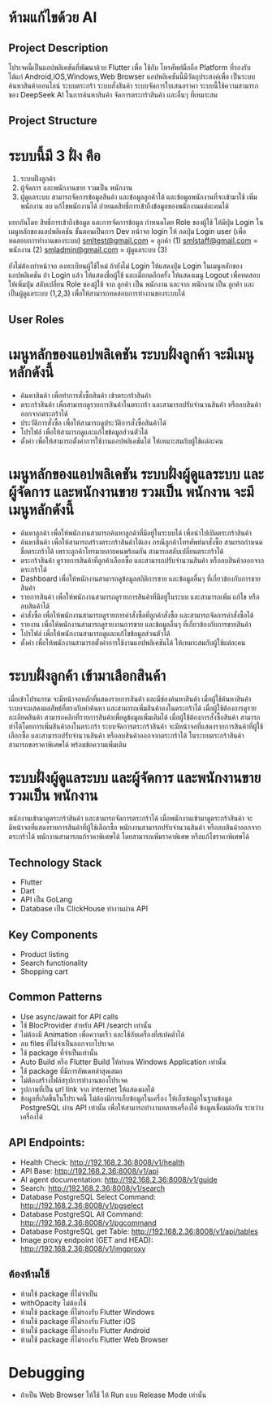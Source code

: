 # ห้ามแก้ไขด้วย AI

## Project Description
โปรเจคนี้เป็นแอปพลิเคชันที่พัฒนาด้วย Flutter เพื่อ ใช้กับ โทรศัพท์มือถือ 
Platform ที่รองรับ ได้แก่ Android,iOS,Windows,Web Browser
แอปพลิเคชันนี้มีวัตถุประสงค์เพื่อ เป็นระบบค้นหาสินค้าออนไลน์ ระบบตระกร้า ระบบสั่งสินค้า ระบบจัดการใบเสนอราคา
ระบบนี้ใช้ความสามารภของ DeepSeek AI ในการค้นหาสินค้า จัดการตระกร้าสินค้า และอื่นๆ ที่เหมาะสม

## Project Structure

# ระบบนี้มี 3 ฝั่ง คือ
1. ระบบฝั่งลูกค้า
2. ผู้จัดการ และพนักงานขาย รวมเป็น พนักงาน
3. ผู้ดูแลระบบ สามารถจัดการข้อมูลสินค้า และข้อมูลลูกค้าได้ และข้อมูลพนักงานที่จะเข้ามาใช้ เพิ่มพนักงาน ลบ แก้ไขพนักงานได้ กำหนดสิทธิ์การเข้าถึงข้อมูลของพนักงานแต่ละคนได้

แยกกันโดย สิทธิ์การเข้าถึงข้อมูล และการจัดการข้อมูล กำหนดโดย Role ของผู้ใช้ 
ให้มีปุ่ม Login ในเมนูหลักของแอปพลิเคชัน 
ขั้นตอนเป็นการ Dev หน้าจอ login ให้ กดปุ่ม 
Login user (เพื่อทดสอบการทำงานของระบบ)
smltest@gmail.com = ลูกค้า (1)
smlstaff@gmail.com = พนักงาน (2)
smladmin@gmail.com = ผู้ดูแลระบบ (3)


ยังไม่ต้องทำหน้าจอ ลงทะเบียนผู้ใช้ใหม่
ถ้ายังไม่ Login ให้แสดงปุ่ม Login ในเมนูหลักของแอปพลิเคชัน ถ้า Login แล้ว ให้แสดงชื่อผู้ใช้ และเมื่อกดอีกครั้ง ให้แสดงเมนู Logout
เพื่อทดสอบ ให้เพิ่มปุ่ม สลับเปลี่ยน Role ของผู้ใช้ จาก ลูกค้า เป็น พนักงาน และจาก พนักงาน เป็น ลูกค้า และเป็นผู้ดูแลระบบ (1,2,3) เพื่อให้สามารถทดสอบการทำงานของระบบได้

## User Roles

# เมนูหลักของแอปพลิเคชัน ระบบฝั่งลูกค้า จะมีเมนูหลักดังนี้
- ค้นหาสินค้า เพื่อทำการสั่งซื้อสินค้า เข้าตระกร้าสินค้า
- ตระกร้าสินค้า เพื่อสามารถดูรายการสินค้าในตระกร้า และสามารถปรับจำนวนสินค้า หรือลบสินค้าออกจากตระกร้าได้
- ประวัติการสั่งซื้อ เพื่อให้สามารถดูประวัติการสั่งซื้อสินค้าได้ 
- โปรไฟล์ เพื่อให้สามารถดูและแก้ไขข้อมูลส่วนตัวได้
- ตั้งค่า เพื่อให้สามารถตั้งค่าการใช้งานแอปพลิเคชันได้ ให้เหมาะสมกับผู้ใช้แต่ละคน

# เมนูหลักของแอปพลิเคชัน ระบบฝั่งผู้ดูแลระบบ และผู้จัดการ และพนักงานขาย รวมเป็น พนักงาน จะมีเมนูหลักดังนี้
- ค้นหาลูกค้า เพื่อให้พนักงานสามารถค้นหาลูกค้าที่มีอยู่ในระบบได้ เพื่อนำไปเปิดตระกร้าสินค้า 
- ค้นหาสินค้า เพื่อให้สามารถสร้างตระกร้าสินค้าได้เอง กรณีลูกค้าโทรศัพท์มาสั่งซื้อ สามารถกำหนดชื่อตระกร้าได้ เพราะลูกค้าโทรมาหลายคนพร้อมกัน สามารถสลับเปลี่ยนตระกร้าได้
- ตระกร้าสินค้า ดูรายการสินค้าที่ลูกค้าเลือกซื้อ และสามารถปรับจำนวนสินค้า หรือลบสินค้าออกจากตระกร้าได้
- Dashboard เพื่อให้พนักงานสามารถดูข้อมูลสถิติการขาย และข้อมูลอื่นๆ ที่เกี่ยวข้องกับการขายสินค้า
- รายการสินค้า เพื่อให้พนักงานสามารถดูรายการสินค้าที่มีอยู่ในระบบ และสามารถเพิ่ม แก้ไข หรือลบสินค้าได้
- คำสั่งซื้อ เพื่อให้พนักงานสามารถดูรายการคำสั่งซื้อที่ลูกค้าสั่งซื้อ และสามารถจัดการคำสั่งซื้อได้
- รายงาน เพื่อให้พนักงานสามารถดูรายงานการขาย และข้อมูลอื่นๆ ที่เกี่ยวข้องกับการขายสินค้า
- โปรไฟล์ เพื่อให้พนักงานสามารถดูและแก้ไขข้อมูลส่วนตัวได้
- ตั้งค่า เพื่อให้พนักงานสามารถตั้งค่าการใช้งานแอปพลิเคชันได้ ให้เหมาะสมกับผู้ใช้แต่ละคน

# ระบบฝั่งลูกค้า เข้ามาเลือกสินค้า
เมื่อเข้าโปรแกรม จะมีหน้าจอหลักที่แสดงรายการสินค้า และมีช่องค้นหาสินค้า
เมื่อผู้ใช้ค้นหาสินค้า ระบบจะแสดงผลลัพธ์ที่ตรงกับคำค้นหา และสามารถเพิ่มสินค้าลงในตระกร้าได้
เมื่อผู้ใช้ต้องการดูรายละเอียดสินค้า สามารถคลิกที่รายการสินค้าเพื่อดูข้อมูลเพิ่มเติมได้
เมื่อผู้ใช้ต้องการสั่งซื้อสินค้า สามารถทำได้โดยการเพิ่มสินค้าลงในตระกร้า 
ระบบจัดการตระกร้าสินค้า จะมีหน้าจอที่แสดงรายการสินค้าที่ผู้ใช้เลือกซื้อ และสามารถปรับจำนวนสินค้า หรือลบสินค้าออกจากตระกร้าได้
ในระบบตระกร้าสินค้า สามารถขอราคาพิเศษได้ พร้อมข้อความเพิ่มเติม

# ระบบฝั่งผู้ดูแลระบบ และผู้จัดการ และพนักงานขาย รวมเป็น พนักงาน
พนักงานเข้ามาดูตระกร้าสินค้า และสามารถจัดการตระกร้าได้
เมื่อพนักงานเข้ามาดูตระกร้าสินค้า จะมีหน้าจอที่แสดงรายการสินค้าที่ผู้ใช้เลือกซื้อ
พนักงานสามารถปรับจำนวนสินค้า หรือลบสินค้าออกจากตระกร้าได้
พนักงานสามารถแก้ราคาพิเศษได้ โดยสามารถเพิ่มราคาพิเศษ หรือแก้ไขราคาพิเศษได้


## Technology Stack
- Flutter
- Dart
- API เป็น GoLang
- Database เป็น ClickHouse ทำงานผ่าน API

## Key Components
- Product listing
- Search functionality
- Shopping cart

## Common Patterns
- Use async/await for API calls
- ใช้ BlocProvider สำหรับ API /search เท่านั้น
- ไม่ต้องมี Animation เพื่อความเร็ว และใช้กับเครื่องที่สเปคต่ำได้
- ลบ files ที่ไม่จำเป็นออกจากโปรเจค
- ใช้ package ที่จำเป็นเท่านั้น
- Auto Build หรือ Flutter Build ให้ทำบน Windows Application เท่านั้น
- ใช้ package ที่มีการอัพเดทล่าสุดเสมอ
- ไม่ต้องสร้างไฟล์สรุปการทำงานของโปรเจค
- รูปภาพที่เป็น url link จาก internet ให้แสดงผลได้
- ข้อมูลที่เกิดขึ้นในโปรเจคนี้ ไม่ต้องมีการเก็บข้อมูลในเครื่อง ให้เก็บข้อมูลในฐานข้อมูล PostgreSQL ผ่าน API เท่านั้น เพื่อให้สามารถทำงานหลายเครื่องได้ ข้อมูลเชื่อมต่อกัน ระหว่างเครื่องได้

## API Endpoints:
- Health Check: http://192.168.2.36:8008/v1/health
- API Base: http://192.168.2.36:8008/v1/api
- AI agent documentation: http://192.168.2.36:8008/v1/guide
- Search: http://192.168.2.36:8008/v1/search
- Database PostgreSQL Select Command: http://192.168.2.36:8008/v1/pgselect
- Database PostgreSQL All Command: http://192.168.2.36:8008/v1/pgcommand
- Database PostgreSQL get Table: http://192.168.2.36:8008/v1/api/tables
- Image proxy endpoint (GET and HEAD): http://192.168.2.36:8008/v1/imgproxy


## ต้องห้ามใช้
- ห้ามใช้ package ที่ไม่จำเป็น
- withOpacity ไม่ต้องใช้
- ห้ามใช้ package ที่ไม่รองรับ Flutter Windows
- ห้ามใช้ package ที่ไม่รองรับ Flutter iOS
- ห้ามใช้ package ที่ไม่รองรับ Flutter Android
- ห้ามใช้ package ที่ไม่รองรับ Flutter Web Browser

# Debugging 
- ถ้าเป็น Web Browser ให้ใช้ ให้ Run แบบ Release Mode เท่านั้น

